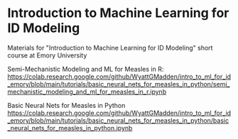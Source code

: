 # Introduction to Machine Learning for ID Modeling
Materials for "Introduction to Machine Learning for ID Modeling" short course at Emory University

Semi-Mechanistic Modeling and ML for Measles in R:
https://colab.research.google.com/github/WyattGMadden/intro_to_ml_for_id_emory/blob/main/tutorials/basic_neural_nets_for_measles_in_python/semi_mechanistic_modeling_and_ml_for_measles_in_r.ipynb
    
Basic Neural Nets for Measles in Python
https://colab.research.google.com/github/WyattGMadden/intro_to_ml_for_id_emory/blob/main/tutorials/basic_neural_nets_for_measles_in_python/basic_neural_nets_for_measles_in_python.ipynb
